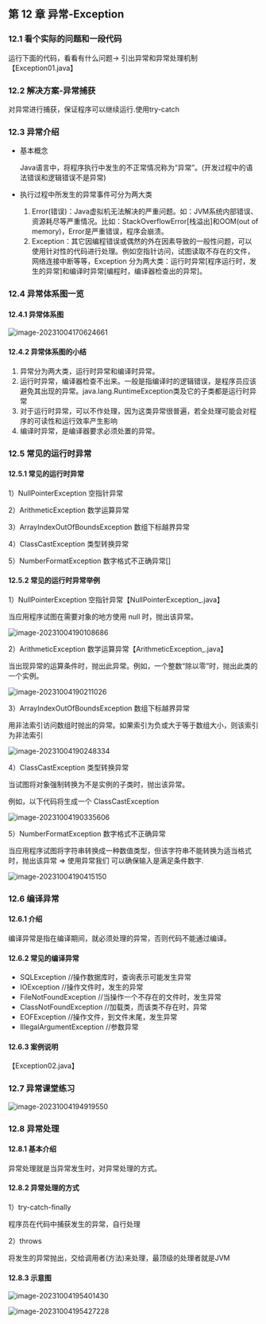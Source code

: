 ## 第 12 章 异常-Exception

### 12.1 看个实际的问题和一段代码

运行下面的代码，看看有什么问题-> 引出异常和异常处理机制【Exception01.java】

### 12.2 解决方案-异常捕获

对异常进行捕获，保证程序可以继续运行.使用try-catch

### 12.3 异常介绍

- 基本概念

  Java语言中，将程序执行中发生的不正常情况称为“异常”。(开发过程中的语法错误和逻辑错误不是异常)

- 执行过程中所发生的异常事件可分为两大类

  1. Error(错误)：Java虚拟机无法解决的严重问题。如：JVM系统内部错误、资源耗尽等严重情况。比如：StackOverflowError[栈溢出]和OOM(out of memory)，Error是严重错误，程序会崩溃。
  2. Exception：其它因编程错误或偶然的外在因素导致的一般性问题，可以使用针对性的代码进行处理。例如空指针访问，试图读取不存在的文件，网络连接中断等等，Exception 分为两大类：运行时异常[程序运行时，发生的异常]和编译时异常[编程时，编译器检查出的异常]。

### 12.4 异常体系图一览

#### 12.4.1 异常体系图

![image-20231004170624661](12异常-Exception.assets/image-20231004170624661.png)

#### 12.4.2 异常体系图的小结

1. 异常分为两大类，运行时异常和编译时异常。
2. 运行时异常，编译器检查不出来。一般是指编译时的逻辑错误，是程序员应该避免其出现的异常。java.lang.RuntimeException类及它的子类都是运行时异常
3. 对于运行时异常，可以不作处理，因为这类异常很普遍，若全处理可能会对程序的可读性和运行效率产生影响
4. 编译时异常，是编译器要求必须处置的异常。

### 12.5 常见的运行时异常

#### 12.5.1 常见的运行时异常

1）NullPointerException 空指针异常

2）ArithmeticException 数学运算异常

3）ArrayIndexOutOfBoundsException 数组下标越界异常

4）ClassCastException 类型转换异常

5）NumberFormatException 数字格式不正确异常[]

#### 12.5.2 常见的运行时异常举例

1）NullPointerException 空指针异常【NullPointerException_.java】

当应用程序试图在需要对象的地方使用 null 时，抛出该异常。

![image-20231004190108686](12异常-Exception.assets/image-20231004190108686.png)

2）ArithmeticException 数学运算异常【ArithmeticException_.java】

当出现异常的运算条件时，抛出此异常。例如，一个整数“除以零”时，抛出此类的一个实例。

![image-20231004190211026](12异常-Exception.assets/image-20231004190211026.png)

3）ArrayIndexOutOfBoundsException 数组下标越界异常

用非法索引访问数组时抛出的异常。如果索引为负或大于等于数组大小，则该索引为非法索引

![image-20231004190248334](12异常-Exception.assets/image-20231004190248334.png)

4）ClassCastException 类型转换异常

当试图将对象强制转换为不是实例的子类时，抛出该异常。

例如，以下代码将生成一个 ClassCastException

![image-20231004190335606](12异常-Exception.assets/image-20231004190335606.png)

5）NumberFormatException 数字格式不正确异常

当应用程序试图将字符串转换成一种数值类型，但该字符串不能转换为适当格式时，抛出该异常 => 使用异常我们 可以确保输入是满足条件数字.

![image-20231004190415150](12异常-Exception.assets/image-20231004190415150.png)

### 12.6 编译异常

#### 12.6.1 介绍

编译异常是指在编译期间，就必须处理的异常，否则代码不能通过编译。

#### 12.6.2 常见的编译异常

- SQLException //操作数据库时，查询表示可能发生异常
- IOException //操作文件时，发生的异常
- FileNotFoundException //当操作一个不存在的文件时，发生异常
- ClassNotFoundException //加载类，而该类不存在时，异常
- EOFException //操作文件，到文件末尾，发生异常
- IllegalArgumentException //参数异常

#### 12.6.3 案例说明

【Exception02.java】

### 12.7 异常课堂练习

![image-20231004194919550](12异常-Exception.assets/image-20231004194919550.png)

### 12.8 异常处理

#### 12.8.1 基本介绍

异常处理就是当异常发生时，对异常处理的方式。

#### 12.8.2 异常处理的方式

1）try-catch-finally

程序员在代码中捕获发生的异常，自行处理

2）throws

将发生的异常抛出，交给调用者(方法)来处理，最顶级的处理者就是JVM

#### 12.8.3 示意图

![image-20231004195401430](12异常-Exception.assets/image-20231004195401430.png)

![image-20231004195427228](12异常-Exception.assets/image-20231004195427228.png)
